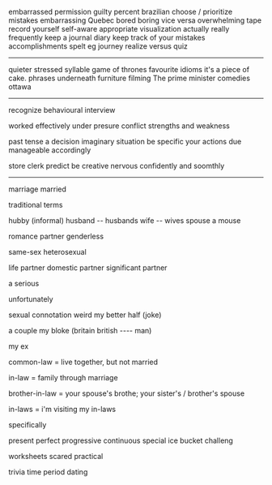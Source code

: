 embarrassed
permission
guilty
percent
brazilian
choose / prioritize mistakes
embarrassing
Quebec
bored boring
vice versa
overwhelming 
tape record yourself
self-aware
appropriate
visualization
actually really
frequently
keep a journal
diary
keep track of your mistakes
accomplishments
spelt
eg
journey
realize
versus
quiz

-----------

quieter
stressed syllable
game of thrones
favourite idioms
it's a piece of cake.
phrases
underneath
furniture
filming
The prime minister
comedies
ottawa


----------------------

recognize
behavioural interview

worked effectively under presure
conflict
strengths and weakness

past tense
a decision
imaginary situation 
be specific
your actions
due 
manageable
accordingly

store clerk
predict
be creative
nervous
confidently and soomthly

---------------------


marriage
married

traditional terms

hubby (informal)
husband -- husbands
wife -- wives
spouse
a mouse

romance
partner
genderless

same-sex
heterosexual

life partner
domestic partner
significant partner

a serious

unfortunately

sexual
connotation
weird
my better half (joke)

a couple
my bloke (britain british ---- man)


my ex

common-law = live together, but not married

in-law = family through marriage
 
brother-in-law = your spouse's brothe; your sister's / brother's spouse

in-laws = i'm visiting my in-laws




specifically

present perfect progressive continuous
special
ice bucket challeng

worksheets
scared
practical

trivia
time period
dating 